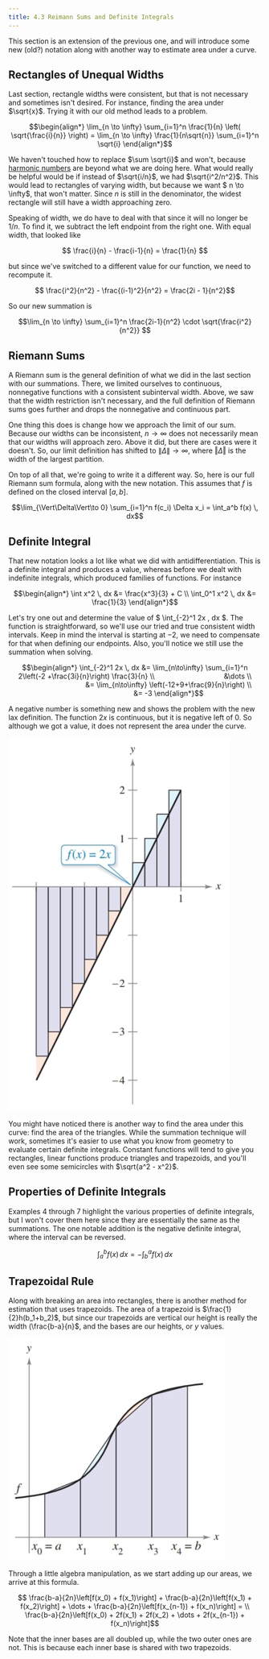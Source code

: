 ```yaml
---
title: 4.3 Reimann Sums and Definite Integrals
---
```


This section is an extension of the previous one, and will introduce some new (old?) notation along with another way to estimate area under a curve.

## Rectangles of Unequal Widths

Last section, rectangle widths were consistent, but that is not necessary and sometimes isn't desired. For instance, finding the area under $\sqrt{x}$. Trying it with our old method leads to a problem.

$$\begin{align*}
\lim_{n \to \infty} \sum_{i=1}^n \frac{1}{n} \left( \sqrt{\frac{i}{n}} \right) = \lim_{n \to \infty} \frac{1}{n\sqrt{n}} \sum_{i=1}^n \sqrt{i}
\end{align*}$$

We haven't touched how to replace $\sum \sqrt{i}$ and won't, because [harmonic numbers](https://math.stackexchange.com/questions/938225/calculate-summation-of-square-roots) are beyond what we are doing here. What would really be helpful would be if instead of $\sqrt{i/n}$, we had $\sqrt{i^2/n^2}$. This would lead to rectangles of varying width, but because we want $ n \to \infty$, that won't matter. Since $n$ is still in the denominator, the widest rectangle will still have a width approaching zero.

Speaking of width, we do have to deal with that since it will no longer be $1/n$. To find it, we subtract the left endpoint from the right one. With equal width, that looked like

$$ \frac{i}{n} - \frac{i-1}{n} = \frac{1}{n} $$

but since we've switched to a different value for our function, we need to recompute it.

$$ \frac{i^2}{n^2} - \frac{(i-1)^2}{n^2} = \frac{2i - 1}{n^2}$$

So our new summation is

$$\lim_{n \to \infty} \sum_{i=1}^n \frac{2i-1}{n^2} \cdot \sqrt{\frac{i^2}{n^2}} $$

## Riemann Sums

A Riemann sum is the general definition of what we did in the last section with our summations. There, we limited ourselves to continuous, nonnegative functions with a consistent subinterval width. Above, we saw that the width restriction isn't necessary, and the full definition of Riemann sums goes further and drops the nonnegative and continuous part.

One thing this does is change how we approach the limit of our sum. Because our widths can be inconsistent, $n\to\infty$ does not necessarily mean that our widths will approach zero. Above it did, but there are cases were it doesn't. So, our limit definition has shifted to $\lVert\Delta\rVert\to\infty$, where $\Vert\Delta\Vert$ is the width of the largest partition.

On top of all that, we're going to write it a different way. So, here is our full Riemann sum formula, along with the new notation. This assumes that $f$ is defined on the closed interval $[a,b]$.

$$\lim_{\Vert\Delta\Vert\to 0} \sum_{i=1}^n f(c_i) \Delta x_i = \int_a^b f(x) \, dx$$

## Definite Integral

That new notation looks a lot like what we did with antidifferentiation. This is a definite integral and produces a value, whereas before we dealt with indefinite integrals, which produced families of functions. For instance

$$\begin{align*}
\int x^2 \, dx &= \frac{x^3}{3} + C \\
\int_0^1 x^2 \, dx &= \frac{1}{3}
\end{align*}$$

Let's try one out and determine the value of $ \int_{-2}^1 2x \, dx $. The function is straightforward, so we'll use our tried and true consistent width intervals. Keep in mind the interval is starting at $-2$, we need to compensate for that when defining our endpoints. Also, you'll notice we still use the summation when solving.

$$\begin{align*}
\int_{-2}^1 2x \, dx &= \lim_{n\to\infty} \sum_{i=1}^n 2\left(-2 +\frac{3i}{n}\right) \frac{3}{n} \\
                                  &\dots \\
                                  &= \lim_{n\to\infty} \left(-12+9+\frac{9}{n}\right) \\
                                  &= -3
\end{align*}$$

A negative number is something new and shows the problem with the new lax definition. The function $2x$ is continuous, but it is negative left of 0. So although we got a value, it does not represent the area under the curve.

![4.3 Figure 1](../img/4.3-figure-1.png)

You might have noticed there is another way to find the area under this curve: find the area of the triangles. While the summation technique will work, sometimes it's easier to use what you know from geometry to evaluate certain definite integrals. Constant functions will tend to give you rectangles, linear functions produce triangles and trapezoids, and you'll even see some semicircles with $\sqrt{a^2 - x^2}$.

## Properties of Definite Integrals

Examples 4 through 7 highlight the various properties of definite integrals, but I won't cover them here since they are essentially the same as the summations. The one notable addition is the negative definite integral, where the interval can be reversed.

$$\int_a^b f(x)\, dx = - \int_b^a f(x)\, dx $$

## Trapezoidal Rule

Along with breaking an area into rectangles, there is another method for estimation that uses trapezoids. The area of a trapezoid is $\frac{1}{2}h(b_1+b_2)$, but since our trapezoids are vertical our height is really the width (\frac{b-a}{n}$, and the bases are our heights, or $y$ values.

![4.3 Figure 2](../img/4.3-figure-2.png)

Through a little algebra manipulation, as we start adding up our areas, we arrive at this formula.

$$ \frac{b-a}{2n}\left[f(x_0) + f(x_1)\right] + \frac{b-a}{2n}\left[f(x_1) + f(x_2)\right] + \dots + \frac{b-a}{2n}\left[f(x_{n-1}) + f(x_n)\right] = \\
\frac{b-a}{2n}\left[f(x_0) + 2f(x_1) + 2f(x_2) + \dots + 2f(x_{n-1}) + f(x_n)\right]$$

Note that the inner bases are all doubled up, while the two outer ones are not. This is because each inner base is shared with two trapezoids.
